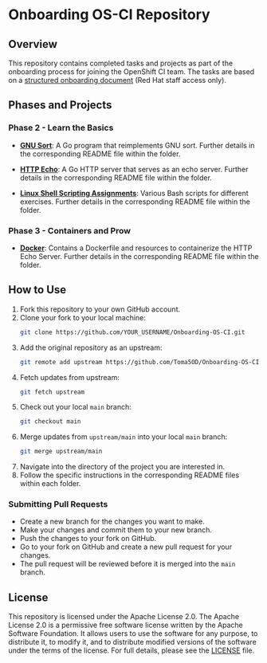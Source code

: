 # Onboarding OS-CI Repository

## Overview

This repository contains completed tasks and projects as part of the onboarding process for joining the OpenShift CI team. The tasks are based on a [structured onboarding document](https://docs.google.com/document/d/1WGH2cajZFkaR-dvPVIAZFUlgC5M0OhWLVTf-Zg9mI9w/edit#heading=h.37u1n9n9k12l) (Red Hat staff access only).

## Phases and Projects

### Phase 2 - Learn the Basics

- **[GNU Sort](./gnu-sort/)**: A Go program that reimplements GNU sort. Further details in the corresponding README file within the folder.
  
- **[HTTP Echo](./http-echo/)**: A Go HTTP server that serves as an echo server. Further details in the corresponding README file within the folder.

- **[Linux Shell Scripting Assignments](./Linux-Shell-Scripting-Assignments/)**: Various Bash scripts for different exercises. Further details in the corresponding README file within the folder.

### Phase 3 - Containers and Prow

- **[Docker](./docker/)**: Contains a Dockerfile and resources to containerize the HTTP Echo Server. Further details in the corresponding README file within the folder.

## How to Use

1. Fork this repository to your own GitHub account.
2. Clone your fork to your local machine: 
    ```bash
    git clone https://github.com/YOUR_USERNAME/Onboarding-OS-CI.git
    ```
3. Add the original repository as an upstream: 
    ```bash
    git remote add upstream https://github.com/Toma5OD/Onboarding-OS-CI.git
    ```
4. Fetch updates from upstream: 
    ```bash
    git fetch upstream
    ```
5. Check out your local `main` branch: 
    ```bash
    git checkout main
    ```
6. Merge updates from `upstream/main` into your local `main` branch: 
    ```bash
    git merge upstream/main
    ```
7. Navigate into the directory of the project you are interested in.
8. Follow the specific instructions in the corresponding README files within each folder.

### Submitting Pull Requests

- Create a new branch for the changes you want to make.
- Make your changes and commit them to your new branch.
- Push the changes to your fork on GitHub.
- Go to your fork on GitHub and create a new pull request for your changes.
- The pull request will be reviewed before it is merged into the `main` branch.

## License

This repository is licensed under the Apache License 2.0. The Apache License 2.0 is a permissive free software license written by the Apache Software Foundation. It allows users to use the software for any purpose, to distribute it, to modify it, and to distribute modified versions of the software under the terms of the license. For full details, please see the [LICENSE](./LICENSE) file.
